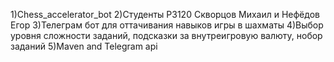 1)Chess_accelerator_bot
2)Студенты P3120 Скворцов Михаил и Нефёдов Егор
3)Телеграм бот для оттачивания навыков игры в шахматы 
4)Выбор уровня сложности заданий, подсказки за внутреигровую валюту, нобор заданий 
5)Maven and Telegram api 

